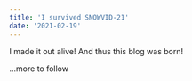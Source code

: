 ```yaml
---
title: 'I survived SNOWVID-21'
date: '2021-02-19'
---
```


I made it out alive! And thus this blog was born!

...more to follow

